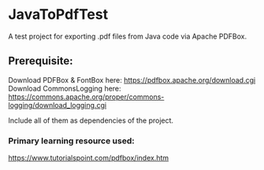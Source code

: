 # JavaToPdfTest
A test project for exporting .pdf files from Java code via Apache PDFBox.

## Prerequisite:
Download PDFBox & FontBox here: https://pdfbox.apache.org/download.cgi
Download CommonsLogging here: https://commons.apache.org/proper/commons-logging/download_logging.cgi

Include all of them as dependencies of the project.

### Primary learning resource used:
https://www.tutorialspoint.com/pdfbox/index.htm